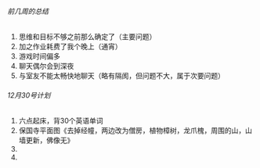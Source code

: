 ###### 前几周的总结
1. 思维和目标不够之前那么确定了（主要问题）
1. 加之作业耗费了我个晚上（通宵）
1. 游戏时间偏多
1. 聊天偶尔会到深夜
1. 与室友不能太畅快地聊天（略有隔阂，但问题不大，属于次要问题）

###### 12月30号计划
1. 六点起床，背30个英语单词
1. 保国寺平面图《去掉经幢，两边改为僧房，植物樟树，龙爪槐，周围的山，山墙更新，佛像无》
1. 
1. 
